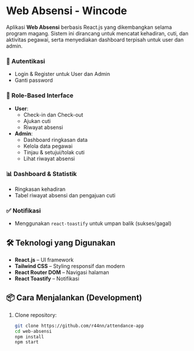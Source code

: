 # Web Absensi  - Wincode

Aplikasi **Web Absensi** berbasis React.js yang dikembangkan selama program magang. Sistem ini dirancang untuk mencatat kehadiran, cuti, dan aktivitas pegawai, serta menyediakan dashboard terpisah untuk user dan admin.



### 🔐 Autentikasi
- Login & Register untuk User dan Admin
- Ganti password

### 👤 Role-Based Interface
- **User**:
  - Check-in dan Check-out
  - Ajukan cuti
  - Riwayat absensi
- **Admin**:
  - Dashboard ringkasan data
  - Kelola data pegawai
  - Tinjau & setujui/tolak cuti
  - Lihat riwayat absensi

### 📊 Dashboard & Statistik
- Ringkasan kehadiran
- Tabel riwayat absensi dan pengajuan cuti

### ✅ Notifikasi
- Menggunakan `react-toastify` untuk umpan balik (sukses/gagal)

## 🛠️ Teknologi yang Digunakan

- **React.js** – UI framework
- **Tailwind CSS** – Styling responsif dan modern
- **React Router DOM** – Navigasi halaman
- **React Toastify** – Notifikasi


## 📦 Cara Menjalankan (Development)

1. Clone repository:
   ```bash
   git clone https://github.com/r44nn/attendance-app
   cd web-absensi
   npm install
   npm start




